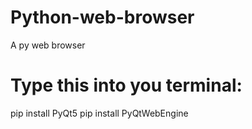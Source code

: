 # Python-web-browser
A py web browser
# Type this into you terminal:
pip install PyQt5
pip install PyQtWebEngine
